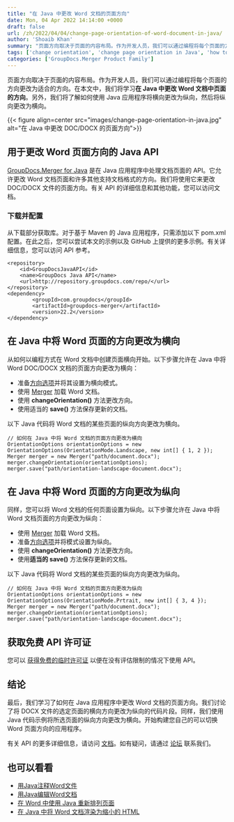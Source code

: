```yaml
---
title: "在 Java 中更改 Word 文档的页面方向"
date: Mon, 04 Apr 2022 14:14:00 +0000
draft: false
url: /zh/2022/04/04/change-page-orientation-of-word-document-in-java/
author: 'Shoaib Khan'
summary: "页面方向取决于页面的内容布局。作为开发人员，我们可以通过编程将每个页面的方向更改为适合的方向。在本文中，我们将学习**在 Java 中更改 Word 文档中页面的方向**。另外，我们将了解如何使用 Java 应用程序将横向更改为纵向，然后将纵向更改为横向。"
tags: ['change orientation', 'change page orientation in Java', 'how to change the orientation of one page in word', 'how to make one page landscape in word', 'landscape to portrait', 'portrait to landscape in java']
categories: ['GroupDocs.Merger Product Family']
---
```


页面方向取决于页面的内容布局。作为开发人员，我们可以通过编程将每个页面的方向更改为适合的方向。在本文中，我们将学习**在 Java 中更改 Word 文档中页面的方向**。另外，我们将了解如何使用 Java 应用程序将横向更改为纵向，然后将纵向更改为横向。

{{< figure align=center src="images/change-page-orientation-in-java.jpg" alt="在 Java 中更改 DOC/DOCX 的页面方向">}}

## 用于更改 Word 页面方向的 Java API

[GroupDocs.Merger for Java][1] 是在 Java 应用程序中处理文档页面的 API。它允许更改 Word 文档页面和许多其他支持文档格式的方向。我们将使用它来更改 DOC/DOCX 文件的页面方向。有关 API 的详细信息和其他功能，您可以访问文档。

### 下载并配置

从下载部分获取库。对于基于 Maven 的 Java 应用程序，只需添加以下 pom.xml 配置。在此之后，您可以尝试本文的示例以及 GitHub 上提供的更多示例。有关详细信息，您可以访问 API 参考。

```
<repository>
	<id>GroupDocsJavaAPI</id>
	<name>GroupDocs Java API</name>
	<url>http://repository.groupdocs.com/repo/</url>
</repository>
<dependency>
        <groupId>com.groupdocs</groupId>
        <artifactId>groupdocs-merger</artifactId>
        <version>22.2</version> 
</dependency>
```
## 在 Java 中将 Word 页面的方向更改为横向

从如何以编程方式在 Word 文档中创建页面横向开始。以下步骤允许在 Java 中将 Word DOC/DOCX 文档的页面方向更改为横向：

- 准备[方向选项][8]并将其设置为横向模式。
- 使用 [Merger][7] 加载 Word 文档。
- 使用 **changeOrientation()** 方法更改方向。
- 使用适当的 **save()** 方法保存更新的文档。

以下 Java 代码将 Word 文档的某些页面的纵向方向更改为横向。

```
// 如何在 Java 中将 Word 文档的页面方向更改为横向
OrientationOptions orientationOptions = new OrientationOptions(OrientationMode.Landscape, new int[] { 1, 2 });
Merger merger = new Merger("path/document.docx");
merger.changeOrientation(orientationOptions);
merger.save("path/orientation-landscape-document.docx");
```

## 在 Java 中将 Word 页面的方向更改为纵向
同样，您可以将 Word 文档的任何页面设置为纵向。以下步骤允许在 Java 中将 Word 文档页面的方向更改为纵向：

- 使用 [Merger][7] 加载 Word 文档。
- 准备[方向选项][8]并将模式设置为纵向。
- 使用 **changeOrientation()** 方法更改方向。
- 使用**适当的 save()** 方法保存更新的文档。

以下 Java 代码将 Word 文档的某些页面的纵向方向更改为纵向。

```
// 如何在 Java 中将 Word 文档的页面方向更改为纵向
OrientationOptions orientationOptions = new OrientationOptions(OrientationMode.Prtrait, new int[] { 3, 4 });
Merger merger = new Merger("path/document.docx");
merger.changeOrientation(orientationOptions);
merger.save("path/orientation-landscape-document.docx");
```

## 获取免费 API 许可证
您可以 [获得免费的临时许可证][9] 以便在没有评估限制的情况下使用 API。

## 结论
最后，我们学习了如何在 Java 应用程序中更改 Word 文档的页面方向。我们讨论了将 DOCX 文件的选定页面的横向方向更改为纵向的代码片段。同样，我们使用 Java 代码示例将所选页面的纵向方向更改为横向。开始构建您自己的可以切换 Word 页面方向的应用程序。

有关 API 的更多详细信息，请访问 [文档][3]。如有疑问，请通过 [论坛][10] 联系我们。

## 也可以看看
- [用Java注释Word文件][11]
- [用Java编辑Word文档][12]
- [在 Word 中使用 Java 重新排列页面][13]
- [在 Java 中将 Word 文档渲染为缩小的 HTML][14]

[1]: https://products.groupdocs.com/merger/java/
[2]: https://downloads.groupdocs.com/merger
[3]: https://docs.groupdocs.com/merger/java/
[4]: https://docs.groupdocs.com/merger/java/supported-document-formats/
[5]: https://github.com/groupdocs-merger
[6]: https://apireference.groupdocs.com/merger/java
[7]: https://apireference.groupdocs.com/merger/java/com.groupdocs.merger/Merger
[8]: https://apireference.groupdocs.com/merger/java/com.groupdocs.merger.domain.options/OrientationOptions
[9]: https://purchase.groupdocs.com/temporary-license
[10]: https://forum.groupdocs.com/
[11]: https://blog.groupdocs.com/2022/03/19/annotate-word-documents-in-java/
[12]: https://blog.groupdocs.com/2022/03/30/edit-word-documents-in-java/
[13]: https://blog.groupdocs.com/2022/03/01/move-word-pages-using-java/
[14]: https://blog.groupdocs.com/2022/03/04/render-word-documents-as-minified-html-in-java/
